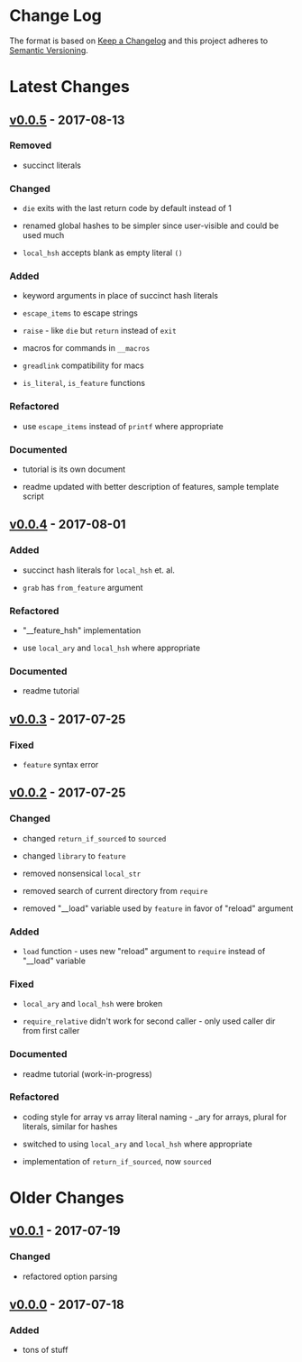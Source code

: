 Change Log
==========

The format is based on [Keep a Changelog] and this project adheres to
[Semantic Versioning].

Latest Changes
==============

[v0.0.5] - 2017-08-13
---------------------

### Removed

-   succinct literals

### Changed

-   `die` exits with the last return code by default instead of 1

-   renamed global hashes to be simpler since user-visible and could be
    used much

-   `local_hsh` accepts blank as empty literal `()`

### Added

-   keyword arguments in place of succinct hash literals

-   `escape_items` to escape strings

-   `raise` - like `die` but `return` instead of `exit`

-   macros for commands in `__macros`

-   `greadlink` compatibility for macs

-   `is_literal`, `is_feature` functions

### Refactored

-   use `escape_items` instead of `printf` where appropriate

### Documented

-   tutorial is its own document

-   readme updated with better description of features, sample template
    script

[v0.0.4] - 2017-08-01
---------------------

### Added

-   succinct hash literals for `local_hsh` et. al.

-   `grab` has `from_feature` argument

### Refactored

-   "\_\_feature\_hsh" implementation

-   use `local_ary` and `local_hsh` where appropriate

### Documented

-   readme tutorial

[v0.0.3] - 2017-07-25
---------------------

### Fixed

-   `feature` syntax error

[v0.0.2] - 2017-07-25
---------------------

### Changed

-   changed `return_if_sourced` to `sourced`

-   changed `library` to `feature`

-   removed nonsensical `local_str`

-   removed search of current directory from `require`

-   removed "\_\_load" variable used by `feature` in favor of "reload"
    argument

### Added

-   `load` function - uses new "reload" argument to `require` instead of
    "\_\_load" variable

### Fixed

-   `local_ary` and `local_hsh` were broken

-   `require_relative` didn't work for second caller - only used caller
    dir from first caller

### Documented

-   readme tutorial (work-in-progress)

### Refactored

-   coding style for array vs array literal naming - \_ary for arrays,
    plural for literals, similar for hashes

-   switched to using `local_ary` and `local_hsh` where appropriate

-   implementation of `return_if_sourced`, now `sourced`

Older Changes
=============

[v0.0.1] - 2017-07-19
---------------------

### Changed

-   refactored option parsing

[v0.0.0] - 2017-07-18
---------------------

### Added

-   tons of stuff

  [Keep a Changelog]: http://keepachangelog.com/
  [Semantic Versioning]: http://semver.org/
  [v0.0.5]: https://github.com/binaryphile/concorde/compare/v0.0.4...v0.0.5
  [v0.0.4]: https://github.com/binaryphile/concorde/compare/v0.0.3...v0.0.4
  [v0.0.3]: https://github.com/binaryphile/concorde/compare/v0.0.2...v0.0.3
  [v0.0.2]: https://github.com/binaryphile/concorde/compare/v0.0.1...v0.0.2
  [v0.0.1]: https://github.com/binaryphile/concorde/compare/v0.0.0...v0.0.1
  [v0.0.0]: https://github.com/binaryphile/concorde/tree/v0.0.0
